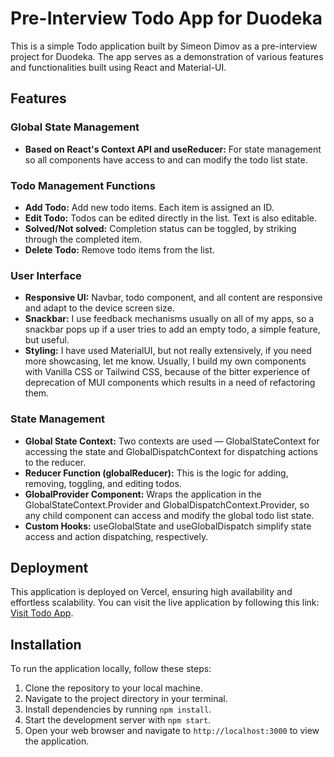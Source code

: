 # Pre-Interview Todo App for Duodeka

This is a simple Todo application built by Simeon Dimov as a pre-interview project for Duodeka. The app serves as a demonstration of various features and functionalities built using React and Material-UI.

## Features

### Global State Management

- **Based on React's Context API and useReducer:** For state management so all components have access to and can modify the todo list state.

### Todo Management Functions

- **Add Todo:** Add new todo items. Each item is assigned an ID.
- **Edit Todo:** Todos can be edited directly in the list. Text is also editable.
- **Solved/Not solved:** Completion status can be toggled, by striking through the completed item.
- **Delete Todo:** Remove todo items from the list.

### User Interface

- **Responsive UI:** Navbar, todo component, and all content are responsive and adapt to the device screen size.
- **Snackbar:** I use feedback mechanisms usually on all of my apps, so a snackbar pops up if a user tries to add an empty todo, a simple feature, but useful.
- **Styling:** I have used MaterialUI, but not really extensively, if you need more showcasing, let me know. Usually, I build my own components with Vanilla CSS or Tailwind CSS, because of the bitter experience of deprecation of MUI components which results in a need of refactoring them.

### State Management

- **Global State Context:** Two contexts are used — GlobalStateContext for accessing the state and GlobalDispatchContext for dispatching actions to the reducer.
- **Reducer Function (globalReducer):** This is the logic for adding, removing, toggling, and editing todos.
- **GlobalProvider Component:** Wraps the application in the GlobalStateContext.Provider and GlobalDispatchContext.Provider, so any child component can access and modify the global todo list state.
- **Custom Hooks:** useGlobalState and useGlobalDispatch simplify state access and action dispatching, respectively.

## Deployment

This application is deployed on Vercel, ensuring high availability and effortless scalability. You can visit the live application by following this link: [Visit Todo App](https://duodeka-todo.vercel.app/).

## Installation

To run the application locally, follow these steps:

1. Clone the repository to your local machine.
2. Navigate to the project directory in your terminal.
3. Install dependencies by running `npm install`.
4. Start the development server with `npm start`.
5. Open your web browser and navigate to `http://localhost:3000` to view the application.

